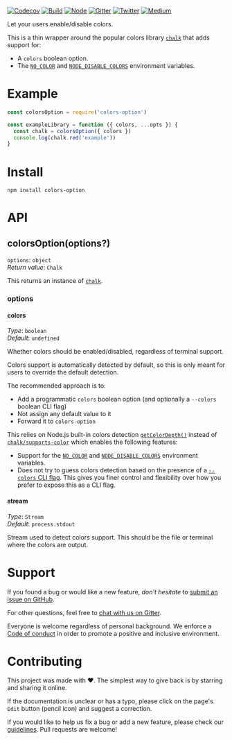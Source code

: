 [![Codecov](https://img.shields.io/codecov/c/github/ehmicky/colors-option.svg?label=tested&logo=codecov)](https://codecov.io/gh/ehmicky/colors-option)
[![Build](https://github.com/ehmicky/colors-option/workflows/Build/badge.svg)](https://github.com/ehmicky/colors-option/actions)
[![Node](https://img.shields.io/node/v/colors-option.svg?logo=node.js)](https://www.npmjs.com/package/colors-option)
[![Gitter](https://img.shields.io/gitter/room/ehmicky/colors-option.svg?logo=gitter)](https://gitter.im/ehmicky/colors-option)
[![Twitter](https://img.shields.io/badge/%E2%80%8B-twitter-4cc61e.svg?logo=twitter)](https://twitter.com/intent/follow?screen_name=ehmicky)
[![Medium](https://img.shields.io/badge/%E2%80%8B-medium-4cc61e.svg?logo=medium)](https://medium.com/@ehmicky)

Let your users enable/disable colors.

This is a thin wrapper around the popular colors library
[`chalk`](https://github.com/chalk/chalk) that adds support for:

- A `colors` boolean option.
- The [`NO_COLOR`](https://no-color.org/) and
  [`NODE_DISABLE_COLORS`](https://nodejs.org/api/cli.html#cli_node_disable_colors_1)
  environment variables.

# Example

```js
const colorsOption = require('colors-option')

const exampleLibrary = function ({ colors, ...opts }) {
  const chalk = colorsOption({ colors })
  console.log(chalk.red('example'))
}
```

# Install

```
npm install colors-option
```

# API

## colorsOption(options?)

`options`: `object`\
_Return value_: `Chalk`

This returns an instance of [`chalk`](https://github.com/chalk/chalk#api).

### options

#### colors

_Type_: `boolean`\
_Default_: `undefined`

Whether colors should be enabled/disabled, regardless of terminal support.

Colors support is automatically detected by default, so this is only meant for
users to override the default detection.

The recommended approach is to:

- Add a programmatic `colors` boolean option (and optionally a `--colors`
  boolean CLI flag)
- Not assign any default value to it
- Forward it to `colors-option`

This relies on Node.js built-in colors detection
[`getColorDepth()`](https://nodejs.org/api/tty.html#tty_writestream_getcolordepth_env)
instead of [`chalk/supports-color`](https://github.com/chalk/supports-color)
which enables the following features:

- Support for the [`NO_COLOR`](https://no-color.org/) and
  [`NODE_DISABLE_COLORS`](https://nodejs.org/api/cli.html#cli_node_disable_colors_1)
  environment variables.
- Does not try to guess colors detection based on the presence of a
  [`--colors` CLI flag](https://github.com/chalk/supports-color#info). This
  gives you finer control and flexibility over how you prefer to expose this as
  a CLI flag.

#### stream

_Type_: `Stream`\
_Default_: `process.stdout`

Stream used to detect colors support. This should be the file or terminal where
the colors are output.

# Support

If you found a bug or would like a new feature, _don't hesitate_ to
[submit an issue on GitHub](../../issues).

For other questions, feel free to
[chat with us on Gitter](https://gitter.im/ehmicky/colors-option).

Everyone is welcome regardless of personal background. We enforce a
[Code of conduct](CODE_OF_CONDUCT.md) in order to promote a positive and
inclusive environment.

# Contributing

This project was made with ❤️. The simplest way to give back is by starring and
sharing it online.

If the documentation is unclear or has a typo, please click on the page's `Edit`
button (pencil icon) and suggest a correction.

If you would like to help us fix a bug or add a new feature, please check our
[guidelines](CONTRIBUTING.md). Pull requests are welcome!

<!-- Thanks go to our wonderful contributors: -->

<!-- ALL-CONTRIBUTORS-LIST:START -->
<!-- prettier-ignore-start -->
<!-- markdownlint-disable -->
<!--
<table>
  <tr>
    <td align="center"><a href="https://twitter.com/ehmicky"><img src="https://avatars2.githubusercontent.com/u/8136211?v=4?s=100" width="100px;" alt=""/><br /><sub><b>ehmicky</b></sub></a><br /><a href="https://github.com/ehmicky/colors-option/commits?author=ehmicky" title="Code">💻</a> <a href="#design-ehmicky" title="Design">🎨</a> <a href="#ideas-ehmicky" title="Ideas, Planning, & Feedback">🤔</a> <a href="https://github.com/ehmicky/colors-option/commits?author=ehmicky" title="Documentation">📖</a></td>
  </tr>
</table>

-->
<!-- markdownlint-restore -->
<!-- prettier-ignore-end -->

<!-- ALL-CONTRIBUTORS-LIST:END -->
